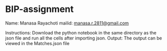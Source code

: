 # BIP-assignment
Name: Manasa Rayachoti
mailid: manasa.r.2811@gmail.com

Instructions:
Download the python notebook in the same directory as the json file and run all the cells after importing json.
Output: The output can be viewed in the Matches.json file
